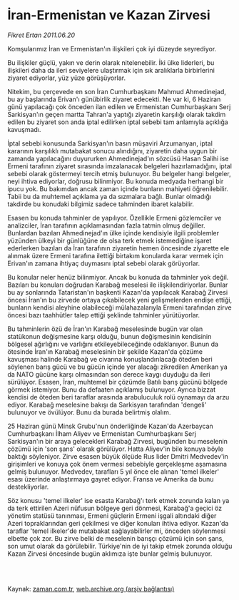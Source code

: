 # İran-Ermenistan ve Kazan Zirvesi

*Fikret Ertan 2011.06.20*

<td class="columnist-detail">
<p>Komşularımız İran ve Ermenistan'ın ilişkileri çok iyi düzeyde seyrediyor.</p>
<p>
<div id="haberMetinDiv">
<p>Bu ilişkiler güçlü, yakın ve derin olarak nitelenebilir. İki ülke liderleri, bu ilişkileri daha da ileri seviyelere ulaştırmak için sık aralıklarla birbirlerini ziyaret ediyorlar, yüz yüze görüşüyorlar.
<p>Nitekim, bu çerçevede en son İran Cumhurbaşkanı Mahmud Ahmedinejad, bu ay başlarında Erivan'ı günübirlik ziyaret edecekti. Ne var ki, 6 Haziran günü yapılacağı çok önceden ilan edilen ve Ermenistan Cumhurbaşkanı Serj Sarkisyan'ın geçen martta Tahran'a yaptığı ziyaretin karşılığı olarak takdim edilen bu ziyaret son anda iptal edilirken iptal sebebi tam anlamıyla açıklığa kavuşmadı.
<p>İptal sebebi konusunda Sarkisyan'ın basın müşaviri Arzumanyan, iptal kararının karşılıklı mutabakat sonucu alındığını, ziyaretin daha uygun bir zamanda yapılacağını duyururken Ahmedinejad'ın sözcüsü Hasan Salihi ise Ermeni tarafının ziyaret sırasında imzalanacak belgeleri hazırlamadığını, iptal sebebi olarak göstermeyi tercih etmiş bulunuyor. Bu belgeler hangi belgeler, neyi ihtiva ediyorlar, doğrusu bilinmiyor. Bu konuda medyada herhangi bir ipucu yok. Bu bakımdan ancak zaman içinde bunların mahiyeti öğrenilebilir. Tabii bu da muhtemel açıklama ya da sızmalara bağlı. Bunlar olmadığı takdirde bu konudaki bilgimiz sadece tahminden ibaret kalabilir.
<p>Esasen bu konuda tahminler de yapılıyor. Özellikle Ermeni gözlemciler ve analizciler, İran tarafının açıklamasından fazla tatmin olmuş değiller. Bunlardan bazıları Ahmedinejad'ın ülke içinde kendisiyle ilgili problemler yüzünden ülkeyi bir günlüğüne de olsa terk etmek istemediğine işaret ederlerken bazıları da İran tarafının ziyaretin hemen öncesinde ziyarette ele alınmak üzere Ermeni tarafına ilettiği birtakım konularda karar vermek için Erivan'ın zamana ihtiyaç duymasını iptal sebebi olarak görüyorlar.
<p>Bu konular neler henüz bilinmiyor. Ancak bu konuda da tahminler yok değil. Bazıları bu konuları doğrudan Karabağ meselesi ile ilişkilendiriyorlar. Bunlar bu ay sonlarında Tataristan'ın başkenti Kazan'da yapılacak Karabağ Zirvesi öncesi İran'ın bu zirvede ortaya çıkabilecek yeni gelişmelerden endişe ettiği, bunların kendisi aleyhine olabileceği mülahazalarıyla Ermeni tarafından zirve öncesi bazı taahhütler talep ettiği şeklinde tahminler yürütüyorlar.
<p>Bu tahminlerin özü de İran'ın Karabağ meselesinde bugün var olan statükonun değişmesine karşı olduğu, bunun değişmesinin kendisinin bölgesel ağırlığını ve varlığını etkileyebileceğinde odaklanıyor. Bunun da ötesinde İran'ın Karabağ meselesinin bir şekilde Kazan'da çözüme kavuşması halinde Karabağ ve civarına konuşlandırılacağı öteden beri söylenen barış gücü ve bu gücün içinde yer alacağı zikredilen Amerikan ya da NATO gücüne karşı olmasından son derece kaygı duyduğu da ileri sürülüyor. Esasen, İran, muhtemel bir çözümde Batılı barış gücünü bölgede görmek istemiyor. Bunu da defaaten açıklamış bulunuyor. Ayrıca bizzat kendisi de öteden beri taraflar arasında arabuluculuk rolü oynamayı da arzu ediyor. Karabağ meselesine bakışı da Sarkisyan tarafından 'dengeli' bulunuyor ve övülüyor. Bunu da burada belirtmiş olalım.
<p>25 Haziran günü Minsk Grubu'nun önderliğinde Kazan'da Azerbaycan Cumhurbaşkanı İlham Aliyev ve Ermenistan Cumhurbaşkanı Serj Sarkisyan'ın bir araya gelecekleri Karabağ Zirvesi, bugünden bu meselenin çözümü için 'son şans' olarak görülüyor. Hatta Aliyev'in bile konuya böyle baktığı söyleniyor. Zirve esasen büyük ölçüde Rus lider Dmitri Medvedev'in girişimleri ve konuya çok önem vermesi sebebiyle gerçekleşme aşamasına gelmiş bulunuyor. Medvedev, tarafları 5 yıl önce ele alınan 'temel ilkeler' esası üzerinde anlaştırmaya gayret ediyor. Fransa ve Amerika da bunu destekliyorlar.
<p>Söz konusu 'temel ilkeler' ise esasta Karabağ'ı terk etmek zorunda kalan ya da terk ettirilen Azeri nüfusun bölgeye geri dönmesi, Karabağ'a geçici öz yönetim statüsü tanınması, Ermeni güçlerin Ermeni işgali altındaki diğer Azeri topraklarından geri çekilmesi ve diğer konuları ihtiva ediyor. Kazan'da taraflar 'temel ilkeler'de mutabakat sağlayabilirler mi, önceden söylenmesi elbette çok zor. Bu zirve belki de meselenin barışçı çözümü için son şans, son umut olarak da görülebilir. Türkiye'nin de iyi takip etmek zorunda olduğu Kazan Zirvesi öncesinde bugün aklımıza işte bunlar gelmiş bulunuyor. </p></p></p></p></p></p></p></p></div>
</p>


<p><br>
		 </br></p></td>

Kaynak: [zaman.com.tr](http://zaman.com.tr/yazar.do?yazino=1148717), [web.archive.org (arşiv bağlantısı)](http://web.archive.org/web/20110913162409/http://www.zaman.com.tr:80/yazar.do?yazino=1148717)
